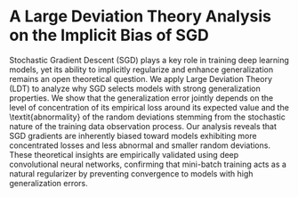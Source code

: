 # A Large Deviation Theory Analysis on the Implicit Bias of SGD


Stochastic Gradient Descent (SGD) plays a key role in training deep learning models, yet its ability to implicitly regularize and enhance generalization remains an open theoretical question. We apply Large Deviation Theory (LDT) to analyze why SGD selects models with strong generalization properties. We show that the generalization error jointly depends on the level of concentration of its empirical loss around its expected value and the \textit{abnormality} of the random deviations stemming from the stochastic nature of the training data observation process. Our analysis reveals that SGD gradients are inherently biased toward models exhibiting more concentrated losses and less abnormal and smaller random deviations. These theoretical insights are empirically validated using deep convolutional neural networks, confirming that mini-batch training acts as a natural regularizer by preventing convergence to models with high generalization errors. 


